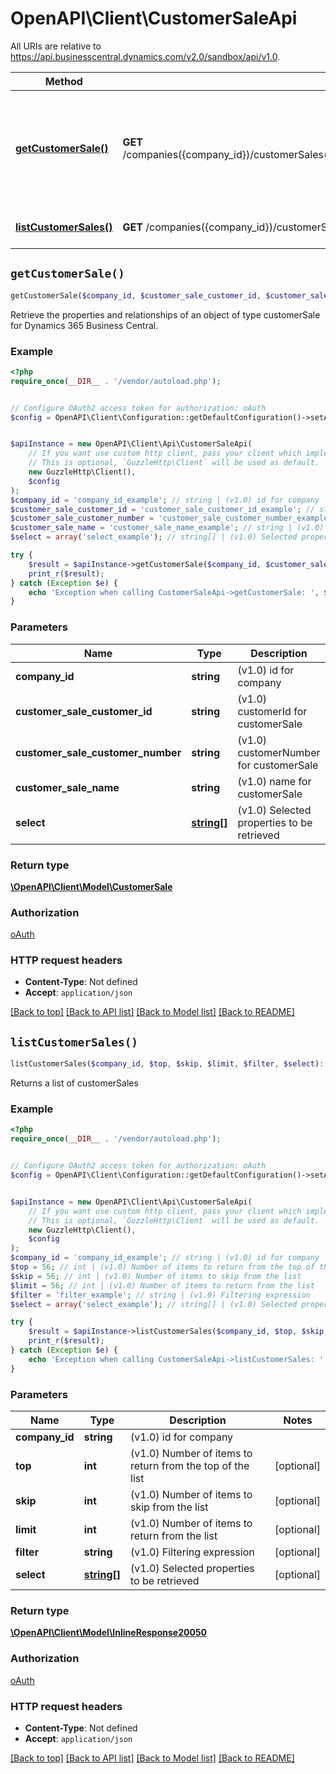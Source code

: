 # OpenAPI\Client\CustomerSaleApi

All URIs are relative to https://api.businesscentral.dynamics.com/v2.0/sandbox/api/v1.0.

Method | HTTP request | Description
------------- | ------------- | -------------
[**getCustomerSale()**](CustomerSaleApi.md#getCustomerSale) | **GET** /companies({company_id})/customerSales({customerSale_customerId},&#39;{customerSale_customerNumber}&#39;,&#39;{customerSale_name}&#39;) | Retrieve the properties and relationships of an object of type customerSale for Dynamics 365 Business Central.
[**listCustomerSales()**](CustomerSaleApi.md#listCustomerSales) | **GET** /companies({company_id})/customerSales | Returns a list of customerSales


## `getCustomerSale()`

```php
getCustomerSale($company_id, $customer_sale_customer_id, $customer_sale_customer_number, $customer_sale_name, $select): \OpenAPI\Client\Model\CustomerSale
```

Retrieve the properties and relationships of an object of type customerSale for Dynamics 365 Business Central.

### Example

```php
<?php
require_once(__DIR__ . '/vendor/autoload.php');


// Configure OAuth2 access token for authorization: oAuth
$config = OpenAPI\Client\Configuration::getDefaultConfiguration()->setAccessToken('YOUR_ACCESS_TOKEN');


$apiInstance = new OpenAPI\Client\Api\CustomerSaleApi(
    // If you want use custom http client, pass your client which implements `GuzzleHttp\ClientInterface`.
    // This is optional, `GuzzleHttp\Client` will be used as default.
    new GuzzleHttp\Client(),
    $config
);
$company_id = 'company_id_example'; // string | (v1.0) id for company
$customer_sale_customer_id = 'customer_sale_customer_id_example'; // string | (v1.0) customerId for customerSale
$customer_sale_customer_number = 'customer_sale_customer_number_example'; // string | (v1.0) customerNumber for customerSale
$customer_sale_name = 'customer_sale_name_example'; // string | (v1.0) name for customerSale
$select = array('select_example'); // string[] | (v1.0) Selected properties to be retrieved

try {
    $result = $apiInstance->getCustomerSale($company_id, $customer_sale_customer_id, $customer_sale_customer_number, $customer_sale_name, $select);
    print_r($result);
} catch (Exception $e) {
    echo 'Exception when calling CustomerSaleApi->getCustomerSale: ', $e->getMessage(), PHP_EOL;
}
```

### Parameters

Name | Type | Description  | Notes
------------- | ------------- | ------------- | -------------
 **company_id** | **string**| (v1.0) id for company |
 **customer_sale_customer_id** | **string**| (v1.0) customerId for customerSale |
 **customer_sale_customer_number** | **string**| (v1.0) customerNumber for customerSale |
 **customer_sale_name** | **string**| (v1.0) name for customerSale |
 **select** | [**string[]**](../Model/string.md)| (v1.0) Selected properties to be retrieved | [optional]

### Return type

[**\OpenAPI\Client\Model\CustomerSale**](../Model/CustomerSale.md)

### Authorization

[oAuth](../../README.md#oAuth)

### HTTP request headers

- **Content-Type**: Not defined
- **Accept**: `application/json`

[[Back to top]](#) [[Back to API list]](../../README.md#endpoints)
[[Back to Model list]](../../README.md#models)
[[Back to README]](../../README.md)

## `listCustomerSales()`

```php
listCustomerSales($company_id, $top, $skip, $limit, $filter, $select): \OpenAPI\Client\Model\InlineResponse20050
```

Returns a list of customerSales

### Example

```php
<?php
require_once(__DIR__ . '/vendor/autoload.php');


// Configure OAuth2 access token for authorization: oAuth
$config = OpenAPI\Client\Configuration::getDefaultConfiguration()->setAccessToken('YOUR_ACCESS_TOKEN');


$apiInstance = new OpenAPI\Client\Api\CustomerSaleApi(
    // If you want use custom http client, pass your client which implements `GuzzleHttp\ClientInterface`.
    // This is optional, `GuzzleHttp\Client` will be used as default.
    new GuzzleHttp\Client(),
    $config
);
$company_id = 'company_id_example'; // string | (v1.0) id for company
$top = 56; // int | (v1.0) Number of items to return from the top of the list
$skip = 56; // int | (v1.0) Number of items to skip from the list
$limit = 56; // int | (v1.0) Number of items to return from the list
$filter = 'filter_example'; // string | (v1.0) Filtering expression
$select = array('select_example'); // string[] | (v1.0) Selected properties to be retrieved

try {
    $result = $apiInstance->listCustomerSales($company_id, $top, $skip, $limit, $filter, $select);
    print_r($result);
} catch (Exception $e) {
    echo 'Exception when calling CustomerSaleApi->listCustomerSales: ', $e->getMessage(), PHP_EOL;
}
```

### Parameters

Name | Type | Description  | Notes
------------- | ------------- | ------------- | -------------
 **company_id** | **string**| (v1.0) id for company |
 **top** | **int**| (v1.0) Number of items to return from the top of the list | [optional]
 **skip** | **int**| (v1.0) Number of items to skip from the list | [optional]
 **limit** | **int**| (v1.0) Number of items to return from the list | [optional]
 **filter** | **string**| (v1.0) Filtering expression | [optional]
 **select** | [**string[]**](../Model/string.md)| (v1.0) Selected properties to be retrieved | [optional]

### Return type

[**\OpenAPI\Client\Model\InlineResponse20050**](../Model/InlineResponse20050.md)

### Authorization

[oAuth](../../README.md#oAuth)

### HTTP request headers

- **Content-Type**: Not defined
- **Accept**: `application/json`

[[Back to top]](#) [[Back to API list]](../../README.md#endpoints)
[[Back to Model list]](../../README.md#models)
[[Back to README]](../../README.md)
